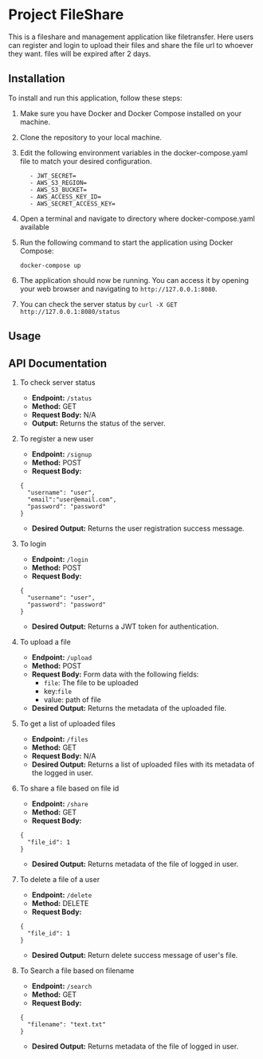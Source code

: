# Project FileShare

This is a fileshare and management application like filetransfer. Here users can register and login to upload their files and share the file url to whoever they want. files will be expired after 2 days.

## Installation

To install and run this application, follow these steps:

1. Make sure you have Docker and Docker Compose installed on your machine.

2. Clone the repository to your local machine.

3. Edit the following environment variables in the docker-compose.yaml file to match your desired configuration.

```
      - JWT_SECRET=
      - AWS_S3_REGION=
      - AWS_S3_BUCKET=
      - AWS_ACCESS_KEY_ID=
      - AWS_SECRET_ACCESS_KEY=

```

4. Open a terminal and navigate to directory where docker-compose.yaml available

5. Run the following command to start the application using Docker Compose:

    ```
    docker-compose up
    ```

6. The application should now be running. You can access it by opening your web browser and navigating to `http://127.0.0.1:8080`.

7. You can check the server status by `curl -X GET http://127.0.0.1:8080/status` 

## Usage

## API Documentation

1. To check server status

    - **Endpoint:** `/status`
    - **Method:** GET
    - **Request Body:** N/A
    - **Output:** Returns the status of the server.

2. To register a new user

    - **Endpoint:** `/signup`
    - **Method:** POST
    - **Request Body:**
    ```
    {
      "username": "user",
      "email":"user@email.com",
      "password": "password"
    }
    ```
    - **Desired Output:** Returns the user registration success message.

3. To login

    - **Endpoint:** `/login`
    - **Method:** POST
    - **Request Body:**
    ```
    {
      "username": "user",
      "password": "password"
    }
    ```
    - **Desired Output:** Returns a JWT token for authentication. 

4. To upload a file

    - **Endpoint:** `/upload`
    - **Method:** POST
    - **Request Body:** Form data with the following fields:
      - `file`: The file to be uploaded
      - key:`file`
      - value: path of file 
    - **Desired Output:** Returns the metadata of the uploaded file.

5. To get a list of uploaded files

    - **Endpoint:** `/files`
    - **Method:** GET
    - **Request Body:** N/A
    - **Desired Output:** Returns a list of uploaded files with its metadata of the logged in user.

6. To share a file based on file id 
    - **Endpoint:** `/share`
    - **Method:** GET
    - **Request Body:** 
    ```
    {
      "file_id": 1
    }
    ```
    - **Desired Output:** Returns metadata of the file of logged in user.

7. To delete a file of a user
    - **Endpoint:** `/delete`
    - **Method:** DELETE
    - **Request Body:** 
    ```
    {
      "file_id": 1
    }
    ```
    - **Desired Output:** Return delete success message of user's file.

8. To Search a file based on filename
    - **Endpoint:** `/search`
    - **Method:** GET
    - **Request Body:** 
    ```
    {
      "filename": "text.txt"
    }
    ```
    - **Desired Output:** Returns metadata of the file of logged in user.


